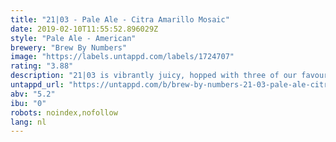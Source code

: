 ```yaml
---
title: "21|03 - Pale Ale - Citra Amarillo Mosaic"
date: 2019-02-10T11:55:52.896029Z
style: "Pale Ale - American"
brewery: "Brew By Numbers"
image: "https://labels.untappd.com/labels/1724707"
rating: "3.88"
description: "21|03 is vibrantly juicy, hopped with three of our favourite American hops: Citra, Amarillo and Mosaic. It's natural, fruit-juice-haze confirms its unapologetically single-minded flavour profile."
untappd_url: "https://untappd.com/b/brew-by-numbers-21-03-pale-ale-citra-amarillo-mosaic/1724707"
abv: "5.2"
ibu: "0"
robots: noindex,nofollow
lang: nl
---
```

